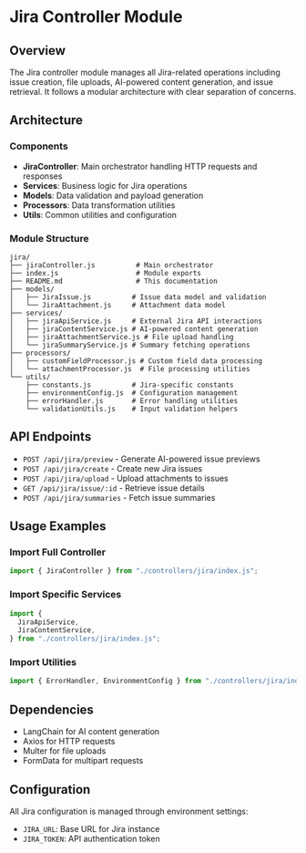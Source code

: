 # Jira Controller Module

## Overview

The Jira controller module manages all Jira-related operations including issue
creation, file uploads, AI-powered content generation, and issue retrieval. It
follows a modular architecture with clear separation of concerns.

## Architecture

### Components

- **JiraController**: Main orchestrator handling HTTP requests and responses
- **Services**: Business logic for Jira operations
- **Models**: Data validation and payload generation
- **Processors**: Data transformation utilities
- **Utils**: Common utilities and configuration

### Module Structure

```
jira/
├── jiraController.js          # Main orchestrator
├── index.js                   # Module exports
├── README.md                  # This documentation
├── models/
│   ├── JiraIssue.js          # Issue data model and validation
│   └── JiraAttachment.js     # Attachment data model
├── services/
│   ├── jiraApiService.js     # External Jira API interactions
│   ├── jiraContentService.js # AI-powered content generation
│   ├── jiraAttachmentService.js # File upload handling
│   └── jiraSummaryService.js # Summary fetching operations
├── processors/
│   ├── customFieldProcessor.js # Custom field data processing
│   └── attachmentProcessor.js  # File processing utilities
└── utils/
    ├── constants.js          # Jira-specific constants
    ├── environmentConfig.js  # Configuration management
    ├── errorHandler.js       # Error handling utilities
    └── validationUtils.js    # Input validation helpers
```

## API Endpoints

- `POST /api/jira/preview` - Generate AI-powered issue previews
- `POST /api/jira/create` - Create new Jira issues
- `POST /api/jira/upload` - Upload attachments to issues
- `GET /api/jira/issue/:id` - Retrieve issue details
- `POST /api/jira/summaries` - Fetch issue summaries

## Usage Examples

### Import Full Controller

```javascript
import { JiraController } from "./controllers/jira/index.js";
```

### Import Specific Services

```javascript
import {
  JiraApiService,
  JiraContentService,
} from "./controllers/jira/index.js";
```

### Import Utilities

```javascript
import { ErrorHandler, EnvironmentConfig } from "./controllers/jira/index.js";
```

## Dependencies

- LangChain for AI content generation
- Axios for HTTP requests
- Multer for file uploads
- FormData for multipart requests

## Configuration

All Jira configuration is managed through environment settings:

- `JIRA_URL`: Base URL for Jira instance
- `JIRA_TOKEN`: API authentication token
